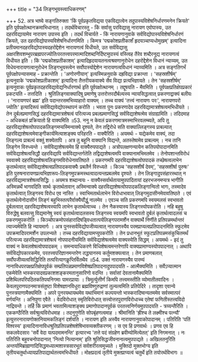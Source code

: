 +++
title = "34 लिङ्गभूयस्त्वाधिकरणम्"

+++
52. अत्र भाष्ये सङ्गतिरुक्ता 'किं पूर्वप्रकृतविद्यया एकविद्यात्वेन तदुपास्यविशेषनिर्धारणमनेन क्रियते' इति पूर्वपक्षोत्थानक्रमाभिधानात् । तदर्थविचारस्तु - किं सर्वासु परविद्यासु नारायण एवोपास्यः, उत दहरविद्यायामेव नारायण उपास्य इति । तदर्थं विचार्यते - किं नारायणानुवाके सर्वविद्योपास्यविशेषनिर्धारणं क्रियते, उत दहरविद्योपास्यविशेषनिर्धारणमिति । किमत्र 'पद्मकोशप्रतीकाशँ हृदयञ्चाप्यधोमुखम्' इत्यादिना प्रतीयमानदहरविद्योपास्यदहरोद्देशेन नारायणत्वं विधीयते, उत सर्वविद्यासु अक्षरशिवशम्भुपरब्रह्मपरज्योतिःपरतत्त्वपरमात्मादिशब्दनिर्दिष्टमुपास्यं वस्त्विह तैरेव शब्दैरनूद्य नारायणत्वं विधीयत इति । किं 'पद्मकोशप्रतीकाशम्' इत्यादिहृदयायतनत्वश्रवणानुरोधेन दहरोद्देेशेन विधानं न्याय्यम्, उत विधेयनारायणत्वानुरोधेन लिङ्गभूयस्त्वेन सर्वोपास्योद्देशेन नारायणत्वविधानं न्याय्यमिति । अत्र सङ्गतिगर्भं पूर्वपक्षोपन्यासमाह - प्रक्रान्तेति । 'अणोरणीयान्' इत्यस्मिन्ननुवाके दह्रविद्या प्रक्रान्ता । 'सहस्रशीर्षम्' इत्यनुवाके 'पद्मकोशप्रतीकाशम्' इत्यादिना तैत्तरीयकवाक्ये सैव विद्या प्रत्यभिज्ञायते । तेन 'सहस्रशीर्षम्' इत्यनुवाकः पूर्वप्रकृतदहरविद्यावेद्यनिर्धारणार्थ इति पूर्वपक्षोत्थानम् । तद्दूषयति - मैवमिति । पूर्वपक्षप्रतिक्षेपप्रकारं प्रकटयति - तत्तदिति । श्रुतिलिङ्गवाक्यादिषु प्रमाणेषु उत्तरोत्तरदौर्बल्यस्य न्यायसिद्धत्वात् प्रकरणाद्वाक्यं बलीयः । 'नारायणपरं ब्रह्म' इति पदान्तरसमभिव्याहारो वाक्यम् । तच्च वाक्यं 'तत्त्वं नारायणः परः', नारायणपरो ज्योतिः' इत्यादिरूपं सर्वविद्यावेद्योपस्थापनं करोति । भवता पुनः प्रकरणादेव दहरविद्यामात्रशेषत्वमभिधीयते । तेन दुर्बलप्रमाणसिद्धं दहरविद्यामात्रशेषत्वं परित्यज्य प्रबलप्रमाणसिद्धं सर्वविद्याशेषत्मेव संग्राह्यमिति । तदिदमाह - अधिकबलं प्रक्रियातो हि वाक्यमिति ॥53. ननु न केवलं प्रकरणमात्रमस्माभिरवलम्ब्यते, अपि तु दहरविद्याशेषत्वोपपादकलिङ्गमप्यस्मिन्वाक्ये दृश्यते, तेन तद्विरोधे सति वाक्याल्लिङ्गस्य प्राबल्यात् दहरविद्याशेषत्वमेवाङ्गीकार्यमित्याशङ्क्य परिहरति - वाक्यैरिति । अयमर्थः - यद्येकमेव वाक्यं, तदा लिङ्गल्य प्राबल्यं वक्तुं शक्येतापि । अत्र तु बहूनि वाक्यानि विद्यन्ते, अतस्तेषामेव प्राबल्यम् । नच तानि लिङ्गेन विरुध्यन्ते । सर्वविद्याशेषत्वमेव हि वाक्यैरुपपाद्यते । अत्रोपलक्षणन्यायेन कतिपयोपादानमिति सर्वविद्याशेषत्वसिद्धौ दहरविद्यापि सर्वविद्यान्तर्गतेति तद्विद्याशेषत्वमपि वाक्यानामभिमतमेव । तेनोपशान्तविरोधं स्ववाक्ये दहरविद्याशेषत्वलिङ्गमविरोधेनावतिष्ठते । प्रकरणमपि दहरविद्याशेषत्वोपपादकं तच्छेषत्वलाभेन कृतार्थत्वात् सर्वविद्याशेषत्वप्रतिपादकवाक्यैः प्रबलैर्न विरुध्यते । किञ्च 'सहस्रशीर्षं देवम्', 'सहस्रशीर्षा पुरुषः' इति पुरुषनारायणप्रत्यभिज्ञारूप-लिङ्गमुपक्रमस्थत्वादत्यन्तप्रबलमेव दृश्यते । तेन लिङ्गादुपसंहारस्थात् न दहरविद्यामात्रशेषत्वसिद्धिः । अयमत्र शब्दान्वयः - वाक्यैस्सर्वार्थतायामुपपादितायां दहरभजनमप्यत्र भागीति अस्मिन्नर्थे भागवदिति सार्थः कृतार्थतावान् अस्मिन्वाक्ये दहरविद्याशेषत्वोपपादकलिङ्गान्वितो भागः, तस्मादेव कृतार्थत्वात् लिङ्गस्य विरोध एव नास्ति । स्वाभिमतार्थलाभेन विरोधाभावात् लिङ्गमुदासीनमेवावतिष्ठते । एवं कृतार्थत्वेनोदासीनं लिङ्गं बहुभिस्तत्परैर्वाक्यैर्योद्धुं नालमेव । एवञ्च सति प्रकरणमपि स्वयमलसं स्वभावतो दुर्बलत्वात् दहरविद्याशेषत्वस्यापि लाभेन कृतार्थत्वाच्च । तेन नैकस्यास्य लिङ्गस्योपकरोति । नहि बहुषु विरुद्धेषु बलवत्सु विद्यमानेषु स्वयं कृतार्थत्वादलसस्य लिङ्गस्य स्वयमपि स्वभावतो दुर्बलं कृतार्थत्वादलसं च प्रकरणमुपकरोति । किञ्चोपक्रमोपसंहारादिषड्विधतात्पर्यलिङ्गपरामर्शेन वाक्यार्थे निर्णीते प्रतिपन्नमर्थान्तरं त्याज्यमेवेति हि न्यायमार्गः । अत्र पुनस्सर्वविद्योपजीव्यत्वात् नारायणस्यैव परमप्राप्यत्वप्रतिपादनमिति स्फुटमेव उपक्रमादिपरामर्शेन उपलभ्यते । तच्च दहरविद्यायामप्युपकरोति । तेन प्रधानभूतं स्फुटप्रतिपन्नमसंकुचितमर्थं परित्यज्य दहरविद्यामात्रशेषत्वं नोपपादनीयमिति सर्वविद्याशेषत्वमेव वाक्यस्येति सिद्धम् । अयमर्थः - इदं तु वाक्यं न केवलशेषत्वोपपादकम् । समन्वयाधिकरणे विधिशेषत्वमन्तरेणापि वाक्यप्रामाण्यस्योपपादनात् । अथापि सर्वविद्योपकारकमेव, परतत्त्वपरिज्ञानमन्तरेण तद्ध्यानस्य कर्तुमशक्यत्वात् । तेन प्रमाणबलात् सर्वोपजीव्यत्वसिद्धिरिति तत्परित्यागकॢप्तिर्वितथैव ॥54. उक्तं नारायणस्यैव पारम्यं नानाविधपरपक्षप्रतिक्षेपपूर्वकं सम्प्रतिपन्नप्रमाणविशेषप्रतिपादनादुपपादयति - आत्मैक्यमिति । सर्वेऽप्यात्मान एकमेवेति भास्करयादवप्रकाशशङ्करमतानुसारिणो वदन्ति । सर्वासां देवतानामैक्यमिति प्रशिथिलपरिपठितकतिपयनिगमाः पामरप्रायाः । त्रिमूर्त्युत्तीर्णं किमपि तत्त्वमस्तीति व्योमातीतवादिनः । केवलपुराणपठनमात्रसंतुष्टा विशेषज्ञानविधुरा ब्रह्मविष्णुरुद्राणां तुल्यत्वमिति प्रतिपेदिरे । तादृशा एवान्ये पुनस्त्रयाणामैक्यमिति । अपरे पुनरयथायथमेव यथाभिमानं कल्पयन्तो भास्करादिष्वन्यतममेव सर्वस्मात्परं वर्णयन्ति । अनिपुणा एवैते । वेदविरोधात् स्मृतिविरोधात् सत्त्वोत्तरपुराणविरोधाच्च एतेषां फणितीस्तत्त्वविदो नाद्रियन्ते । तर्हि किं प्रमाणं भवतामित्याशङ्क्य प्रमाणोपादानपूर्वकं परतत्त्वनिर्णयमुपपादयति - त्रय्यन्तैरिति । एककण्ठैरिति सर्वश्रुत्यविरोधमाह । तदनुगुणेति सोपबृंहणत्वमाह । श्रीमानिति 'ह्रीश्च ते लक्ष्मीश्च पत्न्यौ' इत्युत्तरनारायणोक्तनियामकलिङ्गं दर्शयति । नारायण इति अस्यैव नारायणानुवाकोपादानम् । पतिरिति 'पतिं विश्वस्य' इत्यादिनानाविधश्रुतिप्रतिपन्नशेषशेषिभावव्यक्तीकरणम् । स एव हि प्रणवार्थः । प्रणव एव हि सकलवेदसारः 'सर्वे वेदा यत्पदमामनन्ति' इत्यारभ्य 'तत्ते पदं संग्रहेण ब्रवीम्योमित्येतत्' इति निगमनात् । नः पतिरिति बहुवचनोपादानात् 'नित्यो नित्यानाम्' इति श्रुतिसिद्धजीवनानात्वमुपपाद्यते । अखिलतनुरिति अन्तर्यामिब्राह्मणादिसिद्धमध्यात्मशास्त्रसारभूतं सर्वशरीरत्वमुच्यते । मुक्तिदो मुक्तभोग्य इति तृतीयचतुर्थाध्यायप्रतिपाद्यार्थतत्त्वमभिधीयते । मोक्षप्रदत्वं तृतीये मुक्तप्राप्यत्वं चतुर्थे इति तयोरर्थविभागः ॥
